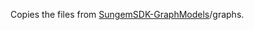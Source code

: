Copies the files from [SungemSDK-GraphModels][]/graphs.

[SungemSDK-GraphModels]: https://github.com/HornedSungem/SungemSDK-GraphModels
